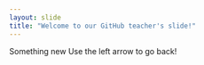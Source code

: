 ```yaml
---
layout: slide
title: "Welcome to our GitHub teacher's slide!"
---
```

Something new
Use the left arrow to go back!